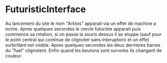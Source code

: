 # FuturisticInterface

Au lancement du site le nom "Arktos" apparait via un effet de machine a ecrire.
Apres quelques secondes le cercle futuriste apparait puis commence sa rotation, si on passe la souris dessus il se stoppe (sauf pour le point central qui continue de clignoter sans interuption) et un effet surbrillant est visible.
Apres quelques secondes les deux dernieres barres du "fuel" clignotent.
Enfin quand les boutons sont survoles ils changent de couleur.